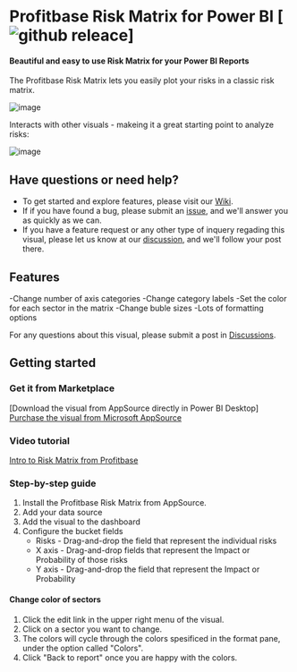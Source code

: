 # Profitbase Risk Matrix for Power BI [![github releace](https://img.shields.io/github/release/Profitbase/PowerBI-visuals-Risk.svg)]

#### Beautiful and easy to use Risk Matrix for your Power BI Reports

The Profitbase Risk Matrix lets you easily plot your risks in a classic risk matrix.

![image](https://github.com/Profitbase/PowerBI-visuals-Risk/assets/82056309/866d3b0e-5e08-47b0-83bc-66b28fd61903)


Interacts with other visuals - makeing it a great starting point to analyze risks:

![image](https://github.com/Profitbase/PowerBI-visuals-Risk/assets/82056309/be3d20e2-ddd3-41c1-86a4-4ec1a2a4d2fe)



## Have questions or need help?

- To get started and explore features, please visit our [Wiki](https://github.com/Profitbase/PowerBI-visuals-Risk/wiki).  
- If if you have found a bug, please submit an [issue](https://github.com/Profitbase/PowerBI-visuals-Risk/issues), and we'll answer you as quickly as we can. 
- If you have a feature request or any other type of inquery regading this visual, please let us know at our [discussion](https://github.com/Profitbase/PowerBI-visuals-Risk/discussions), and we'll follow your post there.


## Features

-Change number of axis categories
-Change category labels
-Set the color for each sector in the matrix
-Change buble sizes
-Lots of formatting options


For any questions about this visual, please submit a post in [Discussions](https://github.com/Profitbase/PowerBI-visuals-Risk/discussions).

## Getting started

### Get it from Marketplace

[Download the visual from AppSource directly in Power BI Desktop]
[Purchase the visual from Microsoft AppSource](https://appsource.microsoft.com/en-us/product/power-bi-visuals/WA200000642?tab=Overview)  

### Video tutorial

[Intro to Risk Matrix from Profitbase](https://youtu.be/KMG6hRW0lpQ?si=kGoAac9_AX4qfBnk)

### Step-by-step guide

1. Install the Profitbase Risk Matrix from AppSource.
2. Add your data source
3. Add the visual to the dashboard
4. Configure the bucket fields
   - Risks - Drag-and-drop the field that represent the individual risks
   - X axis - Drag-and-drop fields that represent the Impact or Probability of those risks
   - Y axis - Drag-and-drop the field that represent the Impact or Probability

#### Change color of sectors

1. Click the edit link in the upper right menu of the visual.
2. Click on a sector you want to change.
3. The colors will cycle through the colors spesificed in the format pane, under the option called "Colors".
4. Click "Back to report" once you are happy with the colors.
